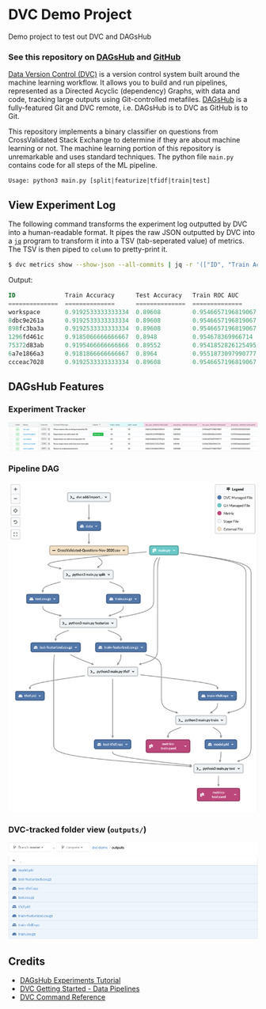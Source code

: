 # DVC Demo Project

Demo project to test out DVC and DAGsHub

### See this repository on [DAGsHub](https://dagshub.com/arjvik/dvc-demo) and [GitHub](https://github.com/arjvik/dvc-demo)

[Data Version Control (DVC)](https://dvc.org/) is a version control system built around the machine learning workflow. It allows you to build and run pipelines, represented as a Directed Acyclic (dependency) Graphs, with data and code, tracking large outputs using Git-controlled metafiles. [DAGsHub](https://dagshub.com/) is a fully-featured Git and DVC remote, i.e. DAGsHub is to DVC as GitHub is to Git.

This repository implements a binary classifier on questions from CrossValidated Stack Exchange to determine if they are about machine learning or not. The machine learning portion of this repository is unremarkable and uses standard techniques. The python file `main.py` contains code for all steps of the ML pipeline.

```
Usage: python3 main.py [split|featurize|tfidf|train|test]
```

## View Experiment Log

The following command transforms the experiment log outputted by DVC into a human-readable format. It pipes the raw JSON outputted by DVC into a [`jq`](https://stedolan.github.io/jq/) program to transform it into a TSV (tab-seperated value) of metrics. The TSV is then piped to `column` to pretty-print it.

```bash
$ dvc metrics show --show-json --all-commits | jq -r '(["ID", "Train Accuracy", "Test Accuracy", "Train ROC AUC", "Test ROC AUC"] | ., map("=============")), (to_entries[] as {key: $id, value: {"metrics-train.yaml": $train, "metrics-test.yaml": $test}} | [$id[:10], $train.accuracy, $test.accuracy, $train.roc_auc, $test.roc_auc]) | @tsv' | column -tns$'\t'
```

Output:

```sql
ID              Train Accuracy      Test Accuracy   Train ROC AUC       Test ROC AUC
==============  ==============      ==============  ==============      ==============
workspace       0.9192533333333334  0.89608         0.9546657196819067  0.8611241864339614
8dbc9e261a      0.9192533333333334  0.89608         0.9546657196819067  0.8611241864339614
898fc3ba3a      0.9192533333333334  0.89608         0.9546657196819067  0.8611241864339614
1296fd461c      0.9185066666666667  0.8948          0.954678369966714   0.8550331715537685
75372d83ab      0.9195466666666666  0.89552         0.9541852826125495  0.8629513709508426
6a7e1866a3      0.9181866666666667  0.8964          0.9551873097990777  0.8595586812709163
ccceac7028      0.9192533333333334  0.89608         0.9546657196819067  0.8611241864339614
```

## DAGsHub Features

### Experiment Tracker

![](.github/experiments.png)


### Pipeline DAG

![](.github/dag.png)

### DVC-tracked folder view (`outputs/`)

![](.github/outputs.png)

## Credits

- [DAGsHub Experiments Tutorial](https://dagshub.com/docs/experiment-tutorial/overview/)
- [DVC Getting Started - Data Pipelines](https://dvc.org/doc/start/data-pipelines)
- [DVC Command Reference](https://dvc.org/doc/command-reference)
